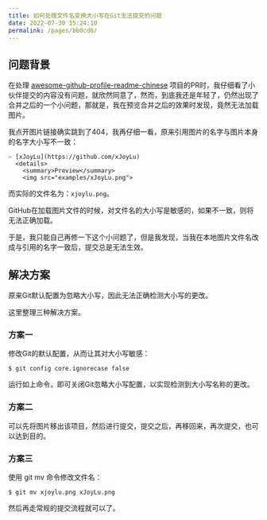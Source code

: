 ```yaml
---
title: 如何处理文件名变换大小写在Git无法提交的问题
date: 2022-07-30 15:24:10
permalink: /pages/bb0cd6/
---
```


## 问题背景

在处理 [awesome-github-profile-readme-chinese](https://github.com/eryajf/awesome-github-profile-readme-chinese) 项目的PR时，我仔细看了小伙伴提交的内容没有问题，就欣然同意了，然而，到底我还是年轻了，仍然出现了合并之后的一个小问题，那就是，我在预览合并之后的效果时发现，竟然无法加载图片。

我点开图片链接确实跳到了404，我再仔细一看，原来引用图片的名字与图片本身的名字大小写不一致：

```
- [xJoyLu](https://github.com/xJoyLu)
  <details>
    <summary>Preview</summary>
    <img src="examples/xJoyLu.png">
```

而实际的文件名为：`xjoylu.png`。

GitHub在加载图片文件的时候，对文件名的大小写是敏感的，如果不一致，则将无法正确加载。

于是，我只能自己再修一下这个小问题了，但是我发现，当我在本地图片文件名改成与引用的名字一致后，提交总是无法生效。

## 解决方案

原来Git默认配置为忽略大小写，因此无法正确检测大小写的更改。

这里整理三种解决方案。

### 方案一

修改Git的默认配置，从而让其对大小写敏感：

```
$ git config core.ignorecase false
```

运行如上命令，即可关闭Git忽略大小写配置，以实现检测到大小写名称的更改。

### 方案二

可以先将图片移出该项目，然后进行提交，提交之后，再移回来，再次提交，也可以达到目的。

### 方案三

使用 git mv 命令修改文件名：

```
$ git mv xjoylu.png xJoyLu.png
```

然后再走常规的提交流程就可以了。